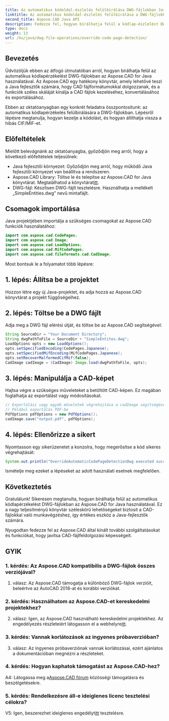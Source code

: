 ```yaml
---
title: Az automatikus kódoldal-észlelés felülbírálása DWG-fájlokban Java segítségével
linktitle: Az automatikus kódoldal-észlelés felülbírálása a DWG-fájlokban
second_title: Aspose.CAD Java API
description: Fedezze fel, hogyan bírálhatja felül a kódlap-észlelést DWG-fájlokban az Aspose.CAD for Java segítségével. Hatékonyan kezelheti a kódolást és helyreállíthatja a hibás formájú CIF/MIF-et.
type: docs
weight: 13
url: /hu/java/dwg-file-operations/override-code-page-detection/
---
```

## Bevezetés

Üdvözöljük ebben az átfogó útmutatóban arról, hogyan bírálhatja felül az automatikus kódlapérzékelést DWG-fájlokban az Aspose.CAD for Java használatával. Az Aspose.CAD egy hatékony könyvtár, amely lehetővé teszi a Java fejlesztők számára, hogy CAD fájlformátumokkal dolgozzanak, és a funkciók széles skáláját kínálja a CAD fájlok kezeléséhez, konvertálásához és exportálásához.

Ebben az oktatóanyagban egy konkrét feladatra összpontosítunk: az automatikus kódlapérzékelés felülbírálására a DWG-fájlokban. Lépésről lépésre megtanulja, hogyan kezelje a kódolást, és hogyan állíthatja vissza a hibás CIF/MIF-et.

## Előfeltételek

Mielőtt belevágnánk az oktatóanyagba, győződjön meg arról, hogy a következő előfeltételek teljesülnek:

- Java fejlesztői környezet: Győződjön meg arról, hogy működő Java fejlesztői környezet van beállítva a rendszeren.
- Aspose.CAD Library: Töltse le és telepítse az Aspose.CAD for Java könyvtárat. Megtalálhatod a könyvtárat[itt](https://releases.aspose.com/cad/java/).
- DWG-fájl: Készítsen DWG-fájlt tesztelésre. Használhatja a mellékelt „SimpleEntities.dwg” nevű mintafájlt.

## Csomagok importálása

Java projektjében importálja a szükséges csomagokat az Aspose.CAD funkciók használatához:

```java
import com.aspose.cad.CodePages;
import com.aspose.cad.Image;
import com.aspose.cad.LoadOptions;
import com.aspose.cad.MifCodePages;
import com.aspose.cad.fileformats.cad.CadImage;
```

Most bontsuk le a folyamatot több lépésre:

## 1. lépés: Állítsa be a projektet

Hozzon létre egy új Java-projektet, és adja hozzá az Aspose.CAD könyvtárat a projekt függőségeihez.

## 2. lépés: Töltse be a DWG fájlt

Adja meg a DWG fájl elérési útját, és töltse be az Aspose.CAD segítségével:

```java
String SourceDir = "Your Document Directory";
String dwgPathToFile = SourceDir + "SimpleEntites.dwg";
LoadOptions opts = new LoadOptions();
opts.setSpecifiedEncoding(CodePages.Japanese);
opts.setSpecifiedMifEncoding(MifCodePages.Japanese);
opts.setRecoverMalformedCifMif(false);
CadImage cadImage = (CadImage) Image.load(dwgPathToFile, opts);
```

## 3. lépés: Manipulálja a CAD-képet

Hajtsa végre a szükséges műveleteket a betöltött CAD-képen. Ez magában foglalhatja az exportálást vagy módosításokat.

```java
// Exportálási vagy egyéb műveletek végrehajtása a cadImage segítségével
// Például exportálás PDF-be
PdfOptions pdfOptions = new PdfOptions();
cadImage.save("output.pdf", pdfOptions);
```

## 4. lépés: Ellenőrizze a sikert

Nyomtasson egy sikerüzenetet a konzolra, hogy megerősítse a kód sikeres végrehajtását:

```java
System.out.println("OverrideAutomaticCodePageDetectionDwg executed successfully");
```

Ismételje meg ezeket a lépéseket az adott használati esetnek megfelelően.

## Következtetés

Gratulálunk! Sikeresen megtanulta, hogyan bírálhatja felül az automatikus kódlapérzékelést DWG-fájlokban az Aspose.CAD for Java használatával. Ez a nagy teljesítményű könyvtár széleskörű lehetőségeket biztosít a CAD-fájlokkal való munkavégzéshez, így értékes eszköz a Java-fejlesztők számára.

Nyugodtan fedezze fel az Aspose.CAD által kínált további szolgáltatásokat és funkciókat, hogy javítsa CAD-fájlfeldolgozási képességeit.

## GYIK

### 1. kérdés: Az Aspose.CAD kompatibilis a DWG-fájlok összes verziójával?

1. válasz: Az Aspose.CAD támogatja a különböző DWG-fájlok verzióit, beleértve az AutoCAD 2018-at és korábbi verziókat.

### 2. kérdés: Használhatom az Aspose.CAD-et kereskedelmi projektekhez?

 2. válasz: Igen, az Aspose.CAD használható kereskedelmi projektekhez. Az engedélyezés részleteiért látogasson el a webhelyre[itt](https://purchase.aspose.com/buy).

### 3. kérdés: Vannak korlátozások az ingyenes próbaverzióban?

3. válasz: Az ingyenes próbaverziónak vannak korlátozásai, ezért ajánlatos a dokumentációban megnézni a részleteket.

### 4. kérdés: Hogyan kaphatok támogatást az Aspose.CAD-hez?

 A4: Látogassa meg a[Aspose.CAD fórum](https://forum.aspose.com/c/cad/19) közösségi támogatásra és beszélgetésekre.

### 5. kérdés: Rendelkezésre áll-e ideiglenes licenc tesztelési célokra?

 V5: Igen, beszerezhet ideiglenes engedélyt[itt](https://purchase.aspose.com/temporary-license/) tesztelésre.